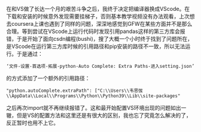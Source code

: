 在和VS做了长达一个月的艰苦斗争之后，我终于决定把编译器换成VScode。在下载和安装的时候意外发现需要挂梯子，否则基本教学视频没有办法观看，上次想去coursera上课也遇到了同样的问题，深深地感觉到GFW在某些方面并不是那么合理。等到尝试在VScode上运行代码时发现引用pandas这样的第三方库会报错，于是开始了面向csdn编程(bushi)，搜了大概一个小时终于找到了问题所在，是VScode在运行第三方库时候的引用路径和pip安装的路径不一致，所以无法运行。于是通过：

	‘文件-设置-首选项-拓展-python-Auto Complete: Extra Paths-进入setting.json’

的方式添加了一个额外的引用路径：

	"python.autoComplete.extraPath": ["C:\\Users\\韦思弢\\AppData\\Local\\Programs\\Python\\Python39\\Lib\\site-packages"

之后再次import就不再继续报错了。这和最开始配置VS环境出现的问题如出一辙，但是VS的配置方法和这里还是有很大的区别，我也忘了究竟怎么解决的了，反正暂时也用不上它。
